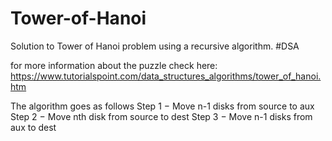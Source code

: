 # Tower-of-Hanoi
Solution to Tower of Hanoi problem using a recursive algorithm. #DSA

for more information about the puzzle check here: https://www.tutorialspoint.com/data_structures_algorithms/tower_of_hanoi.htm

The algorithm goes as follows
Step 1 − Move n-1 disks from source to aux
Step 2 − Move nth disk from source to dest
Step 3 − Move n-1 disks from aux to dest


